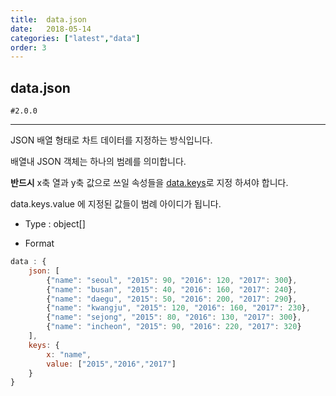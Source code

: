 ```yaml
---
title:  data.json
date:   2018-05-14
categories: ["latest","data"]
order: 3
---
```


## data.json

`#2.0.0`

---

JSON 배열 형태로 차트 데이터를 지정하는 방식입니다.

배열내 JSON 객체는 하나의 범례를 의미합니다.

**반드시** x축 열과 y축 값으로 쓰일 속성들을 [data.keys](/data/data.keys.html)로 지정 하셔야 합니다.

data.keys.value 에 지정된 값들이 범례 아이디가 됩니다.

* Type : object[]

* Format
```javascript
data : {
    json: [
        {"name": "seoul", "2015": 90, "2016": 120, "2017": 300},
        {"name": "busan", "2015": 40, "2016": 160, "2017": 240},
        {"name": "daegu", "2015": 50, "2016": 200, "2017": 290},
        {"name": "kwangju", "2015": 120, "2016": 160, "2017": 230},
        {"name": "sejong", "2015": 80, "2016": 130, "2017": 300},
        {"name": "incheon", "2015": 90, "2016": 220, "2017": 320}
    ],
    keys: {
        x: "name",
        value: ["2015","2016","2017"]
    }
}
```